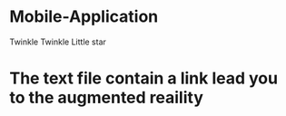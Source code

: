 # Mobile-Application
Twinkle Twinkle Little star
<h1> The text file contain a link lead you to the augmented reaility </h1>

